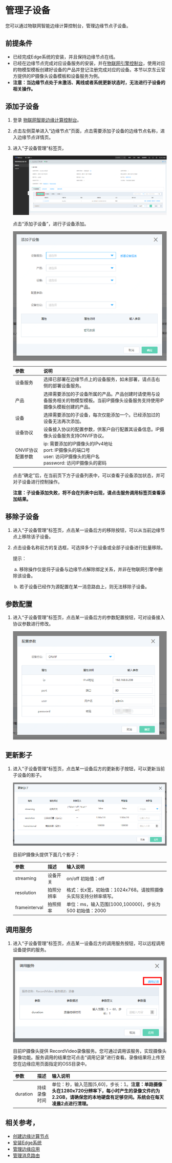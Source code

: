 # 管理子设备

您可以通过物联网智能边缘计算控制台，管理边缘节点子设备。

## 前提条件

- 已经完成Edge系统的安装，并且保持边缘节点在线。
- 已经在边缘节点完成对应设备服务的安装，并在[物联网引擎控制台](https://iot-console.jdcloud.com/core)，使用对应的物模型模板创建好设备的产品并登记注册完成对应的设备。本节以京东云官方提供的IP摄像头设备模板和设备服务为例。
- **注意：当边缘节点处于未激活、离线或者系统更新状态时，无法进行子设备的相关操作。**

## 添加子设备

1. 登录 [物联网智能边缘计算控制台](https://iot-console.jdcloud.com/edge)。

2. 点击左侧菜单进入“边缘节点”页面，点击需要添加子设备的边缘节点名称，进入边缘节点详情页。

3. 进入“子设备管理”标签页，

   ![边缘节点详情-子设备](../../../../image/IoT/IoT-Edge/EdgeDetail_SubDevice.png) 

   点击“添加子设备”，进行子设备添加。

   ![边缘节点详情-子设备](../../../../image/IoT/IoT-Edge/addsubdevice.png) 

   | 参数     | 说明                                                         |
   | -------- | ------------------------------------------------------------ |
   | 设备服务 | 选择已部署在边缘节点上的设备服务，如未部署，请点击右侧的部署设备服务。 |
   | 产品     | 选择需要添加的子设备所属的产品。产品创建时请使用与设备服务相关的物模型模板。当前IP摄像头设备服务支持使用IP摄像头模板创建的产品。 |
   | 设备     | 选择需要添加的子设备，每次仅能添加一个。已经添加过的设备无法再次添加。 |
   | 设备协议 | 设备接入协议的配置参数，供客户自行配置其设备信息。IP摄像头设备服务支持ONVIF协议。 |
   | ONVIF协议配置参数 | ip: 需要添加的IP摄像头的IPv4地址<br>port: IP摄像头的端口号<br>user: 访问IP摄像头的用户名<br>password: 访问IP摄像头的密码 |

   点击“确定”后，在当前页下方子设备列表中，可以查看子设备添加状态，并可对子设备进行控制操作。
   
   **注意：子设备添加失败，将不会在列表中出现，请点击服务调用标签页查看添加结果。**

## 移除子设备

1. 进入“子设备管理”标签页，点击某一设备后方的移除按钮，可以从当前边缘节点上移除该子设备。

2. 点击设备名称前方的复选框，可选择多个子设备或全部子设备进行批量移除。

   提示：

   ​	a. 移除操作仅是将子设备与边缘节点解除绑定关系，并非在物联网引擎中删除该设备。

   ​	b. 若子设备已经作为源配置在某一消息路由上，则无法移除子设备。

## 参数配置

1. 进入“子设备管理”标签页，点击某一设备后方的参数配置按钮，可对设备接入协议参数进行修改。

   ![边缘节点详情-参数配置](../../../../image/IoT/IoT-Edge/ConfigSubDevice.png)

## 更新影子

1. 进入“子设备管理”标签页，点击某一设备后方的更新影子按钮，可以更新当前子设备的影子。

   ![边缘节点详情-更新影子](../../../../image/IoT/IoT-Edge/UpdateSubDeviceShadow.png)

   目前IP摄像头提供下面几个影子：

   | 参数          | 描述       | 输入说明                                                     |
   | ------------- | ---------- | ------------------------------------------------------------ |
   | streaming     | 设备开关   | on/off  初始值：off                                          |
   | resolution    | 拍照分辨率 | 格式：长x宽，初始值：1024x768。请按照摄像头实际支持分辨率填写。 |
   | frameinterval | 拍照频率   | 单位：ms，输入范围[1000,100000]，步长为500 初始值：2000      |

## 调用服务

1. 进入“子设备管理”标签页，点击某一设备后方的调用服务按钮，可以远程调用设备提供的服务。

   ![边缘节点详情-调用服务](../../../../image/IoT/IoT-Edge/CallSubDeviceService.png)

   目前IP摄像头提供 RecordVideo录像服务。您可通过调用该服务，实现摄像头录像功能。服务调用的结果您可点击“调用记录”进行查看。录像结果将上传至您在边缘应用页面指定的OSS目录中。
   
   | 参数     | 描述         | 输入说明                                                     |
   | -------- | ------------ | ------------------------------------------------------------ |
   | duration | 持续录像时间 | 单位：秒，输入范围[5,60]，步长：1。**注意：单路摄像头在1280x720分辨率下，每小时产生的录像文件约为2.2GB，请确保您的本地硬盘有足够空间。系统会在每天凌晨2点进行清理。** |
   
   

## 相关参考，

- [创建边缘计算节点](../../Getting-Started/Create-Edgenode.md)
- [安装Edge系统](../../Getting-Started/Install-Edge-System.md)
- [管理边缘应用](../Operation-Guide/Edge-App.md)
- [管理消息路由](../Operation-Guide/MsgRouter.md)                          
